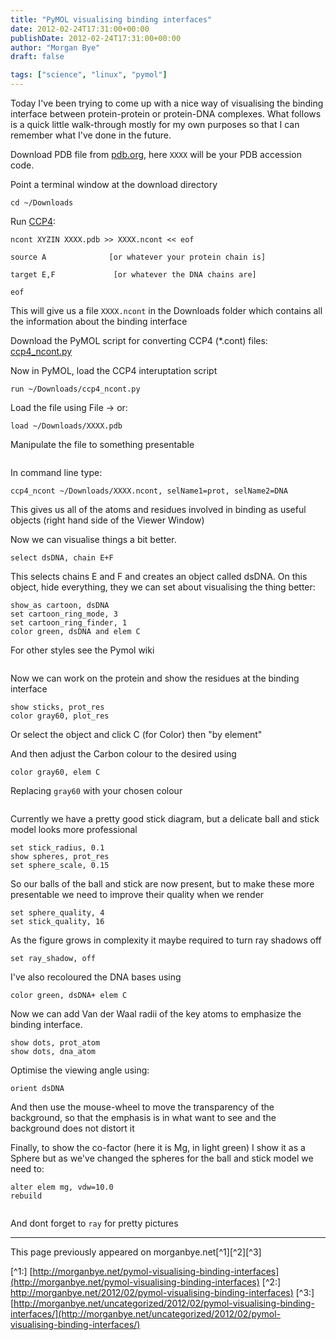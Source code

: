 ```yaml
---
title: "PyMOL visualising binding interfaces"
date: 2012-02-24T17:31:00+00:00
publishDate: 2012-02-24T17:31:00+00:00
author: "Morgan Bye"
draft: false

tags: ["science", "linux", "pymol"]
---
```


Today I've been trying to come up with a nice way of visualising the binding interface between protein-protein or protein-DNA complexes. What follows is a quick little walk-through mostly for my own purposes so that I can remember what I've done in the future.

Download PDB file from [pdb.org](https://pdb.org), here `XXXX` will be your PDB accession code.

Point a terminal window at the download directory
```
cd ~/Downloads
```

Run [CCP4](http://www.ccp4.ac.uk/download.php):
```
ncont XYZIN XXXX.pdb >> XXXX.ncont << eof

source A              [or whatever your protein chain is]

target E,F             [or whatever the DNA chains are]

eof
```

This will give us a file `XXXX.ncont` in the Downloads folder which contains all the information about the binding interface

Download the PyMOL script for converting CCP4 (*.cont) files: [ccp4_ncont.py](https://github.com/Pymol-Scripts/Pymol-script-repo/raw/master/ccp4_ncont.py)

Now in PyMOL, load the CCP4 interuptation script
```
run ~/Downloads/ccp4_ncont.py
```

Load the file using File -> or:
```
load ~/Downloads/XXXX.pdb
```

Manipulate the file to something presentable

<image>

In command line type:
```
ccp4_ncont ~/Downloads/XXXX.ncont, selName1=prot, selName2=DNA
```

This gives us all of the atoms and residues involved in binding as useful objects (right hand side of the Viewer Window)

Now we can visualise things a bit better.
```
select dsDNA, chain E+F
```

This selects chains E and F and creates an object called dsDNA. On this object, hide everything, they we can set about visualising the thing better:
```
show_as cartoon, dsDNA
set cartoon_ring_mode, 3
set cartoon_ring_finder, 1
color green, dsDNA and elem C
```

For other styles see the Pymol wiki

<image>

Now we can work on the protein and show the residues at the binding interface
```
show sticks, prot_res
color gray60, plot_res
```

Or select the object and click C (for Color) then "by element"

And then adjust the Carbon colour to the desired using
```
color gray60, elem C
```

Replacing `gray60` with your chosen colour

<image>

Currently we have a pretty good stick diagram, but a delicate ball and stick model looks more professional
```
set stick_radius, 0.1
show spheres, prot_res
set sphere_scale, 0.15
```

So our balls of the ball and stick are now present, but to make these more presentable we need to improve their quality when we render
```
set sphere_quality, 4
set stick_quality, 16
```

As the figure grows in complexity it maybe required to turn ray shadows off
```
set ray_shadow, off
```

I've also recoloured the DNA bases using
```
color green, dsDNA+ elem C
```

Now we can add Van der Waal radii of the key atoms to emphasize the binding interface.
```
show dots, prot_atom
show dots, dna_atom
```


Optimise the viewing angle using:
```
orient dsDNA
```

And then use the mouse-wheel to move the transparency of the background, so that the emphasis is in what want to see and the background does not distort it

Finally, to show the co-factor (here it is Mg, in light green) I show it as a Sphere but as we've changed the spheres for the ball and stick model we need to:
```
alter elem mg, vdw=10.0
rebuild
```

<image>

And dont forget to `ray` for pretty pictures


----
This page previously appeared on morganbye.net[^1][^2][^3]

[^1:] [http://morganbye.net/pymol-visualising-binding-interfaces](http://morganbye.net/pymol-visualising-binding-interfaces)
[^2:] [http://morganbye.net/2012/02/pymol-visualising-binding-interfaces)](http://morganbye.net/2012/02/pymol-visualising-binding-interfaces)
[^3:] [http://morganbye.net/uncategorized/2012/02/pymol-visualising-binding-interfaces/](http://morganbye.net/uncategorized/2012/02/pymol-visualising-binding-interfaces/)
